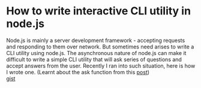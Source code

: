 How to write interactive CLI utility in node.js
===
Node.js is mainly a server development framework - accepting requests and responding to them over network. But sometimes need arises to write a CLI utility using node.js. The asynchronous nature of node.js can make it difficult to write a simple CLI utility that will ask series of questions and accept answers from the user. Recently I ran into such situation, here is how I wrote one. (Learnt about the ask function from this [post][0])  
[gist][1]  
  


[0]: http://st-on-it.blogspot.com/2011/05/how-to-read-user-input-with-nodejs.html
[1]: https://gist.github.com/1236634

